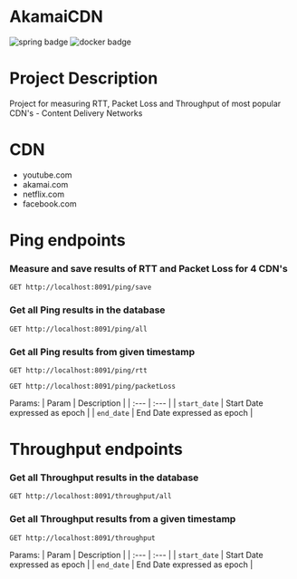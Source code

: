 # AkamaiCDN

![spring badge](https://img.shields.io/badge/Spring%20Boot%20Framework-2.3.2.RELEASE-brightgreen)
![docker badge](https://img.shields.io/badge/Docker-20.10.5-blue)

# Project Description

Project for measuring RTT, Packet Loss and Throughput of most popular CDN's - Content Delivery Networks

# CDN

* youtube.com
* akamai.com
* netflix.com
* facebook.com

# Ping endpoints
### Measure and save results of RTT and Packet Loss for 4 CDN's
```http
GET http://localhost:8091/ping/save
```

### Get all Ping results in the database
```http
GET http://localhost:8091/ping/all
```

### Get all Ping results from given timestamp
```http
GET http://localhost:8091/ping/rtt
```
```http
GET http://localhost:8091/ping/packetLoss
```
Params:
| Param | Description |
| :--- | :--- |
| `start_date`  | Start Date expressed as epoch |
| `end_date` | End Date expressed as epoch |

# Throughput endpoints
### Get all Throughput results in the database
```http
GET http://localhost:8091/throughput/all
```

### Get all Throughput results from a given timestamp
```http
GET http://localhost:8091/throughput
```

Params:
| Param | Description |
| :--- | :--- |
| `start_date`  | Start Date expressed as epoch |
| `end_date` | End Date expressed as epoch |



